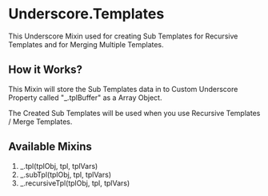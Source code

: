 Underscore.Templates
====================

This Underscore Mixin used for creating Sub Templates for Recursive Templates and for Merging Multiple Templates.

<h2>How it Works?</h2>
<p>This Mixin will store the Sub Templates data in to Custom Underscore Property called "_.tplBuffer" as a Array Object.</p>
<p>The Created Sub Templates will be used when you use Recursive Templates / Merge Templates.</p>

<h2>Available Mixins</h2>
<p>
<ol>
 <li>_.tpl(tplObj, tpl, tplVars)</li>
 <li>_.subTpl(tplObj, tpl, tplVars)</li>
 <li>_.recursiveTpl(tplObj, tpl, tplVars)</li>
</ol>
</p>

